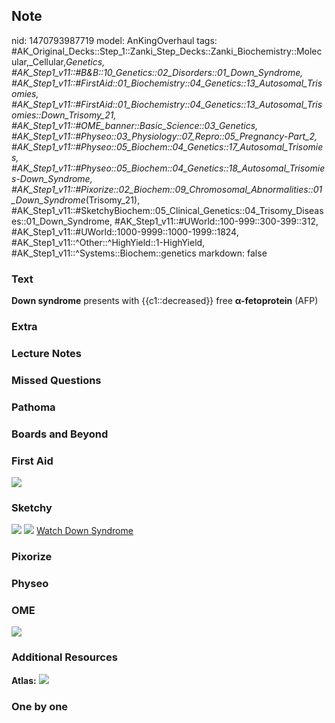 ## Note
nid: 1470793987719
model: AnKingOverhaul
tags: #AK_Original_Decks::Step_1::Zanki_Step_Decks::Zanki_Biochemistry::Molecular,_Cellular,_Genetics, #AK_Step1_v11::#B&B::10_Genetics::02_Disorders::01_Down_Syndrome, #AK_Step1_v11::#FirstAid::01_Biochemistry::04_Genetics::13_Autosomal_Trisomies, #AK_Step1_v11::#FirstAid::01_Biochemistry::04_Genetics::13_Autosomal_Trisomies::Down_Trisomy_21, #AK_Step1_v11::#OME_banner::Basic_Science::03_Genetics, #AK_Step1_v11::#Physeo::03_Physiology::07_Repro::05_Pregnancy_-_Part_2, #AK_Step1_v11::#Physeo::05_Biochem::04_Genetics::17_Autosomal_Trisomies, #AK_Step1_v11::#Physeo::05_Biochem::04_Genetics::18_Autosomal_Trisomies_-_Down_Syndrome, #AK_Step1_v11::#Pixorize::02_Biochem::09_Chromosomal_Abnormalities::01_Down_Syndrome_(Trisomy_21), #AK_Step1_v11::#SketchyBiochem::05_Clinical_Genetics::04_Trisomy_Diseases::01_Down_Syndrome, #AK_Step1_v11::#UWorld::100-999::300-399::312, #AK_Step1_v11::#UWorld::1000-9999::1000-1999::1824, #AK_Step1_v11::^Other::^HighYield::1-HighYield, #AK_Step1_v11::^Systems::Biochem::genetics
markdown: false

### Text
<div>
  <b>Down syndrome</b> presents with {{c1::decreased}} free
  <b>α-fetoprotein</b> (AFP)
</div>

### Extra


### Lecture Notes


### Missed Questions


### Pathoma


### Boards and Beyond


### First Aid
<img src="tmpx8nMqh.png">

### Sketchy
<img src="Down's%20Syndrome.png"> <img src=
"Screen%20Shot%202022-01-30%20at%2010.06.30%20AM.png"> <a href=
"https://dashboard.sketchy.com/study/medical/courses/medical-biochemistry/units/medical-biochemistry-clinical-genetics/videos/medical-biochemistry-clinical-genetics-trisomy-diseases-downs-syndrome?utm_source=anki&utm_medium=partnership&utm_campaign=february_update&utm_content=medical">
Watch Down Syndrome</a>

### Pixorize


### Physeo


### OME
<div class="ome-widget">
  <a href="https://onlinemeded.org/spa/genetics?ref=anki"><img src=
  "_OME_AnkiFlashcards_Topic_3.png"></a>
</div>

### Additional Resources
<b>Atlas:</b> <img src="tmpRFmxWP.png">

### One by one

